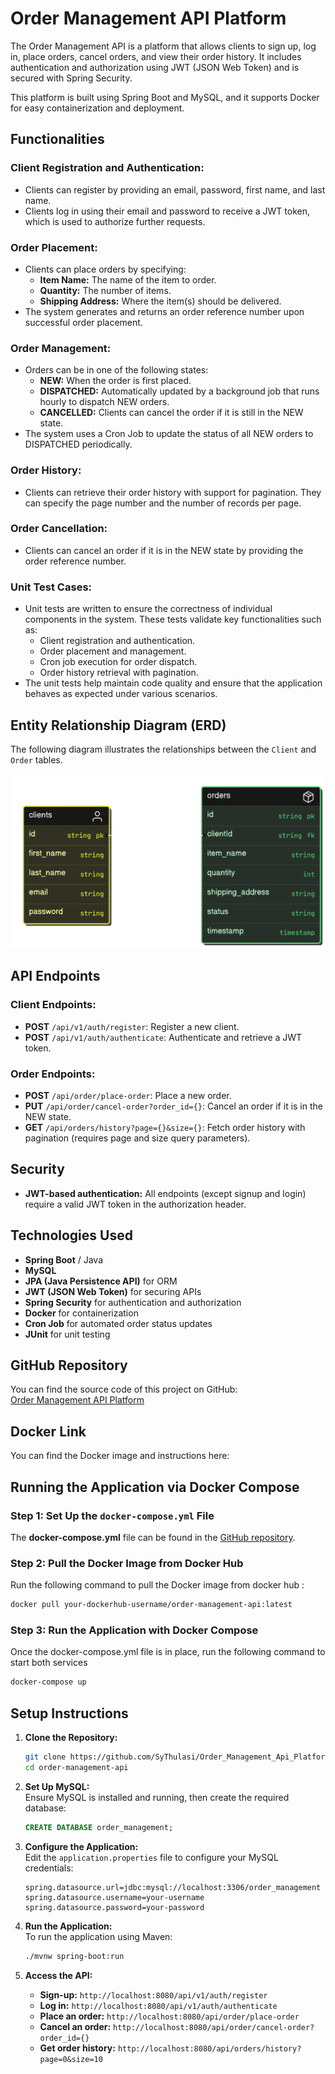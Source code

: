 # Order Management API Platform


The Order Management API is a platform that allows clients to sign up, log in, place orders, cancel orders, and view their order history. It includes authentication and authorization using JWT (JSON Web Token) and is secured with Spring Security.

This platform is built using Spring Boot and MySQL, and it supports Docker for easy containerization and deployment.

## Functionalities

### Client Registration and Authentication:
- Clients can register by providing an email, password, first name, and last name.
- Clients log in using their email and password to receive a JWT token, which is used to authorize further requests.

### Order Placement:
- Clients can place orders by specifying:
    - **Item Name:** The name of the item to order.
    - **Quantity:** The number of items.
    - **Shipping Address:** Where the item(s) should be delivered.
- The system generates and returns an order reference number upon successful order placement.

### Order Management:
- Orders can be in one of the following states:
    - **NEW:** When the order is first placed.
    - **DISPATCHED:** Automatically updated by a background job that runs hourly to dispatch NEW orders.
    - **CANCELLED:** Clients can cancel the order if it is still in the NEW state.
- The system uses a Cron Job to update the status of all NEW orders to DISPATCHED periodically.

### Order History:
- Clients can retrieve their order history with support for pagination. They can specify the page number and the number of records per page.

### Order Cancellation:
- Clients can cancel an order if it is in the NEW state by providing the order reference number.

### Unit Test Cases:
- Unit tests are written to ensure the correctness of individual components in the system. These tests validate key functionalities such as:
    - Client registration and authentication.
    - Order placement and management.
    - Cron job execution for order dispatch.
    - Order history retrieval with pagination.
- The unit tests help maintain code quality and ensure that the application behaves as expected under various scenarios.
## Entity Relationship Diagram (ERD)

The following diagram illustrates the relationships between the `Client` and `Order` tables.

![ERD](assets/erd.png)
## API Endpoints

### Client Endpoints:
- **POST** `/api/v1/auth/register`: Register a new client.
- **POST** `/api/v1/auth/authenticate`: Authenticate and retrieve a JWT token.

### Order Endpoints:
- **POST** `/api/order/place-order`: Place a new order.
- **PUT** `/api/order/cancel-order?order_id={}`: Cancel an order if it is in the NEW state.
- **GET** `/api/orders/history?page={}&size={}`: Fetch order history with pagination (requires page and size query parameters).

## Security
- **JWT-based authentication:** All endpoints (except signup and login) require a valid JWT token in the authorization header.

## Technologies Used
- **Spring Boot** / Java
- **MySQL**
- **JPA (Java Persistence API)** for ORM
- **JWT (JSON Web Token)** for securing APIs
- **Spring Security** for authentication and authorization
- **Docker** for containerization
- **Cron Job** for automated order status updates
- **JUnit** for unit testing

## GitHub Repository
You can find the source code of this project on GitHub:  
[Order Management API Platform](https://github.com/SyThulasi/Order_Management_Api_Platform)

## Docker Link
You can find the Docker image and instructions here:

## Running the Application via Docker Compose

### Step 1: Set Up the `docker-compose.yml` File

The **docker-compose.yml** file can be found in the [GitHub repository](https://github.com/SyThulasi/Order_Management_Api_Platform).

### Step 2: Pull the Docker Image from Docker Hub

Run the following command to pull the Docker image from docker hub :

```bash
docker pull your-dockerhub-username/order-management-api:latest
```
### Step 3: Run the Application with Docker Compose
Once the docker-compose.yml file is in place, run the following command to start both services
```bash
docker-compose up
```
## Setup Instructions

1. **Clone the Repository:**
    ```bash
    git clone https://github.com/SyThulasi/Order_Management_Api_Platform
    cd order-management-api
    ```

2. **Set Up MySQL:**  
   Ensure MySQL is installed and running, then create the required database:
    ```sql
    CREATE DATABASE order_management;
    ```

3. **Configure the Application:**  
   Edit the `application.properties` file to configure your MySQL credentials:
    ```properties
    spring.datasource.url=jdbc:mysql://localhost:3306/order_management
    spring.datasource.username=your-username
    spring.datasource.password=your-password
    ```

4. **Run the Application:**  
   To run the application using Maven:
    ```bash
    ./mvnw spring-boot:run
    ```

5. **Access the API:**
    - **Sign-up:** `http://localhost:8080/api/v1/auth/register`
    - **Log in:** `http://localhost:8080/api/v1/auth/authenticate`
    - **Place an order:** `http://localhost:8080/api/order/place-order`
    - **Cancel an order:** `http://localhost:8080/api/order/cancel-order?order_id={}`
    - **Get order history:** `http://localhost:8080/api/orders/history?page=0&size=10`
